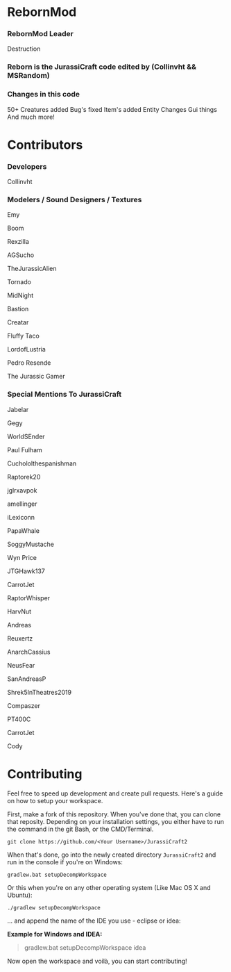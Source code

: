 # RebornMod

### RebornMod Leader
Destruction

### Reborn is the JurassiCraft code edited by (Collinvht && MSRandom)
### Changes in this code
50+ Creatures added
Bug's fixed
Item's added
Entity Changes
Gui things
And much more!
# Contributors

### Developers

Collinvht

### Modelers / Sound Designers / Textures

Emy

Boom

Rexzilla

AGSucho

TheJurassicAlien

Tornado

MidNight

Bastion

Creatar

Fluffy Taco

LordofLustria

Pedro Resende

The Jurassic Gamer

### Special Mentions To JurassiCraft

Jabelar

Gegy

WorldSEnder

Paul Fulham

Cuchololthespanishman

Raptorek20

jglrxavpok 

amellinger

iLexiconn

PapaWhale

SoggyMustache 

Wyn Price

JTGHawk137

CarrotJet   

RaptorWhisper 

HarvNut    

Andreas  

Reuxertz   

AnarchCassius   
    
NeusFear   

SanAndreasP    

Shrek5InTheatres2019    

Compaszer    

PT400C     

CarrotJet   

Cody


# Contributing
Feel free to speed up development and create pull requests. Here's a guide on how to setup your workspace.

First, make a fork of this repository. When you've done that, you can clone that reposity. Depending on your installation settings, you either have to run the command in the git Bash, or the CMD/Terminal.
```
git clone https://github.com/<Your Username>/JurassiCraft2
```

When that's done, go into the newly created directory `JurassiCraft2` and run in the console if you're on Windows:

```
gradlew.bat setupDecompWorkspace
```
Or this when you're on any other operating system (Like Mac OS X and Ubuntu):
```
./gradlew setupDecompWorkspace
```
... and append the name of the IDE you use - eclipse or idea:

__Example for Windows and IDEA:__
>gradlew.bat setupDecompWorkspace idea

Now open the workspace and voilà, you can start contributing!
